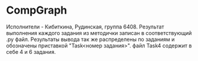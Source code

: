 # CompGraph
Исполнители - Кибиткина, Рудинская, группа 6408.
Результат выполнения каждого задания из методички записан в соответствующий .py файл.
Результаты вывода так же распределены по заданиям и обозначены приставкой "Task<номер задания>".
файл Task4 содержит в себе 4 и 6 задания.
